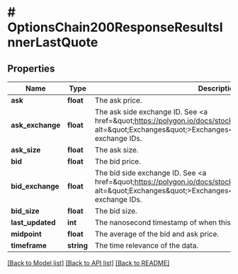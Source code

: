 # # OptionsChain200ResponseResultsInnerLastQuote

## Properties

Name | Type | Description | Notes
------------ | ------------- | ------------- | -------------
**ask** | **float** | The ask price. |
**ask_exchange** | **float** | The ask side exchange ID. See &lt;a href&#x3D;\&quot;https://polygon.io/docs/stocks/get_v3_reference_exchanges\&quot; alt&#x3D;\&quot;Exchanges\&quot;&gt;Exchanges&lt;/a&gt; for Polygon.io&#39;s mapping of exchange IDs. | [optional]
**ask_size** | **float** | The ask size. |
**bid** | **float** | The bid price. |
**bid_exchange** | **float** | The bid side exchange ID. See &lt;a href&#x3D;\&quot;https://polygon.io/docs/stocks/get_v3_reference_exchanges\&quot; alt&#x3D;\&quot;Exchanges\&quot;&gt;Exchanges&lt;/a&gt; for Polygon.io&#39;s mapping of exchange IDs. | [optional]
**bid_size** | **float** | The bid size. |
**last_updated** | **int** | The nanosecond timestamp of when this information was updated. |
**midpoint** | **float** | The average of the bid and ask price. |
**timeframe** | **string** | The time relevance of the data. |

[[Back to Model list]](../../README.md#models) [[Back to API list]](../../README.md#endpoints) [[Back to README]](../../README.md)
